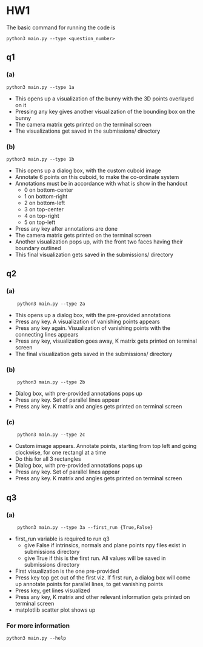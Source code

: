 # HW1
The basic command for running the code is

    python3 main.py --type <question_number>

## q1

### (a)
    python3 main.py --type 1a

- This opens up a visualization of the bunny with the 3D points overlayed on it
- Pressing any key gives another visualization of the bounding box on the bunny
- The camera matrix gets printed on the terminal screen
- The visualizations get saved in the submissions/ directory

### (b)
    python3 main.py --type 1b

- This opens up a dialog box, with the custom cuboid image
- Annotate 6 points on this cuboid, to make the co-ordinate system
- Annotations must be in accordance with what is show in the handout
  - 0 on bottom-center
  - 1 on bottom-right
  - 2 on bottom-left
  - 3 on top-center
  - 4 on top-right
  - 5 on top-left
- Press any key after annotations are done
- The camera matrix gets printed on the terminal screen
- Another visualization pops up, with the front two faces having their boundary outlined
- This final visualization gets saved in the submissions/ directory
  
## q2
### (a)
```
    python3 main.py --type 2a
```
  - This opens up a dialog box, with the pre-provided annotations
  - Press any key. A visualization of vanishing points appears
  - Press any key again. Visualization of vanishing points with the connecting lines appears
  - Press any key, visualization goes away, K matrix gets printed on terminal screen
  - The final visualization gets saved in the submissions/ directory
  

  ### (b)
```
    python3 main.py --type 2b
```
  - Dialog box, with pre-provided annotations pops up
  - Press any key. Set of parallel lines appear
  - Press any key. K matrix and angles gets printed on terminal screen
  
  ### (c)
```
    python3 main.py --type 2c
```
  - Custom image appears. Annotate points, starting from top left and going clockwise, for one rectangl at a time
  - Do this for all 3 rectangles
  - Dialog box, with pre-provided annotations pops up
  - Press any key. Set of parallel lines appear
  - Press any key. K matrix and angles gets printed on terminal screen

## q3
### (a)
```
    python3 main.py --type 3a --first_run {True,False}
```
-  first_run variable is required to run q3                                               
	- give False if intrinsics, normals and plane points npy files exist in submissions directory                                                                                                
	- give True if this is the first run. All values will be saved in submissions directory
- First visualization is the one pre-provided
- Press key top get out of the first viz. If first run, a dialog box will come up annotate points for parallel lines, to get vanishing points
- Press key, get lines visualized
- Press any key, K matrix and other relevant information gets printed on terminal screen
- matplotlib scatter plot shows up


### For more information

    python3 main.py --help